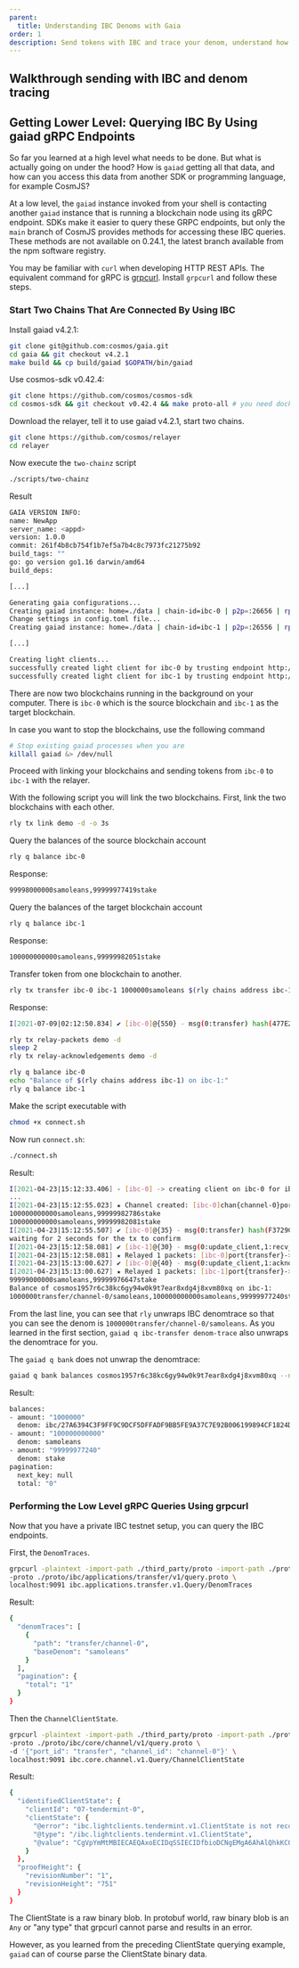 ```yaml
---
parent:
  title: Understanding IBC Denoms with Gaia
order: 1
description: Send tokens with IBC and trace your denom, understand how denoms work.
---
```


## Walkthrough sending with IBC and denom tracing

## Getting Lower Level: Querying IBC By Using gaiad gRPC Endpoints

So far you learned at a high level what needs to be done. But what is actually going on under the hood? How is `gaiad` getting all that data, and how can you access this data from another SDK or programming language, for example CosmJS?

At a low level, the `gaiad` instance invoked from your shell is contacting another `gaiad` instance that is running a blockchain node using its gRPC endpoint. SDKs make it easier to query these GRPC endpoints, but only the `main` branch of CosmJS provides methods for accessing these IBC queries. These methods are not available on 0.24.1, the latest branch available from the npm software registry.

You may be familiar with `curl` when developing HTTP REST APIs. The equivalent command for gRPC is [grpcurl](https://github.com/fullstorydev/grpcurl/blob/master/README.md). Install `grpcurl` and follow these steps.

### Start Two Chains That Are Connected By Using IBC

Install gaiad v4.2.1:

```bash
git clone git@github.com:cosmos/gaia.git
cd gaia && git checkout v4.2.1
make build && cp build/gaiad $GOPATH/bin/gaiad
```

Use cosmos-sdk v0.42.4:

```bash
git clone https://github.com/cosmos/cosmos-sdk
cd cosmos-sdk && git checkout v0.42.4 && make proto-all # you need docker
```

Download the relayer, tell it to use gaiad v4.2.1, start two chains.

```bash
git clone https://github.com/cosmos/relayer
cd relayer
```

Now execute the `two-chainz` script

```bash
./scripts/two-chainz
```

Result

```bash
GAIA VERSION INFO:
name: NewApp
server_name: <appd>
version: 1.0.0
commit: 261f4b8cb754f1b7ef5a7b4c8c7973fc21275b92
build_tags: ""
go: go version go1.16 darwin/amd64
build_deps:

[...]

Generating gaia configurations...
Creating gaiad instance: home=./data | chain-id=ibc-0 | p2p=:26656 | rpc=:26657 | profiling=:6060 | grpc=:9090
Change settings in config.toml file...
Creating gaiad instance: home=./data | chain-id=ibc-1 | p2p=:26556 | rpc=:26557 | profiling=:6061 | grpc=:9091

[...]

Creating light clients...
successfully created light client for ibc-0 by trusting endpoint http://localhost:26657...
successfully created light client for ibc-1 by trusting endpoint http://localhost:26557...
```

There are now two blockchains running in the background on your computer.
There is `ibc-0` which is the source blockchain and `ibc-1` as the target blockchain.

In case you want to stop the blockchains, use the following command 

```bash
# Stop existing gaiad processes when you are 
killall gaiad &> /dev/null
```

Proceed with linking your blockchains and sending tokens from `ibc-0` to `ibc-1` with the relayer.

With the following script you will link the two blockchains.
First, link the two blockchains with each other.

```bash
rly tx link demo -d -o 3s
```

Query the balances of the source blockchain account

```bash
rly q balance ibc-0
```

Response:

```bash
99998000000samoleans,99999977419stake
```

Query the balances of the target blockchain account

```bash
rly q balance ibc-1
```

Response:

```bash
100000000000samoleans,99999982051stake
```

Transfer token from one blockchain to another.

```bash
rly tx transfer ibc-0 ibc-1 1000000samoleans $(rly chains address ibc-1)
```

Response:

```bash
I[2021-07-09|02:12:50.834] ✔ [ibc-0]@{550} - msg(0:transfer) hash(477E2D52D9FB08E1E3F076EB2CC7B1B343224B7475598AC1C0A088CE42AEC892) 
```


```bash
rly tx relay-packets demo -d
sleep 2
rly tx relay-acknowledgements demo -d

rly q balance ibc-0
echo "Balance of $(rly chains address ibc-1) on ibc-1:"
rly q balance ibc-1
```

Make the script executable with

```bash
chmod +x connect.sh
```

Now run `connect.sh`:

```bash
./connect.sh
```

Result:

```bash
I[2021-04-23|15:12:33.406] - [ibc-0] -> creating client on ibc-0 for ibc-1 header-height{5} trust-period(336h0m0s)
...
I[2021-04-23|15:12:55.023] ★ Channel created: [ibc-0]chan{channel-0}port{transfer} -> [ibc-1]chan{channel-0}port{transfer}
100000000000samoleans,99999982786stake
100000000000samoleans,99999982081stake
I[2021-04-23|15:12:55.507] ✔ [ibc-0]@{35} - msg(0:transfer) hash(F3729C01856C3FFE52C363DEBB3A5ECBC1453F8DCCD2417EF46A73595BE98A1A)
waiting for 2 seconds for the tx to confirm
I[2021-04-23|15:12:58.081] ✔ [ibc-1]@{30} - msg(0:update_client,1:recv_packet) hash(930A743A0481B40F10E617C5F79D9D45FB0836BE00F7CBF242E449C258B7F7F5)
I[2021-04-23|15:12:58.081] ★ Relayed 1 packets: [ibc-0]port{transfer}->[ibc-1]port{transfer}
I[2021-04-23|15:13:00.627] ✔ [ibc-0]@{40} - msg(0:update_client,1:acknowledge_packet) hash(6D00EA314F3F4B1496491553C56BE901BDFF554CE759D9C61F368B3DF343F50A)
I[2021-04-23|15:13:00.627] ★ Relayed 1 packets: [ibc-1]port{transfer}->[ibc-0]port{transfer}
99999000000samoleans,99999976647stake
Balance of cosmos1957r6c38kc6gy94w0k9t7ear8xdg4j8xvm80xq on ibc-1:
1000000transfer/channel-0/samoleans,100000000000samoleans,99999977240stake
```

From the last line, you can see that `rly` unwraps IBC denomtrace so that you can see the denom is `1000000transfer/channel-0/samoleans`. As you learned in the first section, `gaiad q ibc-transfer denom-trace` also unwraps the denomtrace for you.

The `gaiad q bank` does not unwrap the denomtrace:

```bash
gaiad q bank balances cosmos1957r6c38kc6gy94w0k9t7ear8xdg4j8xvm80xq --node tcp://localhost:26557
```

Result:

```bash
balances:
- amount: "1000000"
  denom: ibc/27A6394C3F9FF9C9DCF5DFFADF9BB5FE9A37C7E92B006199894CF1824DF9AC7C
- amount: "100000000000"
  denom: samoleans
- amount: "99999977240"
  denom: stake
pagination:
  next_key: null
  total: "0"
```

### Performing the Low Level gRPC Queries Using grpcurl

Now that you have a private IBC testnet setup, you can query the IBC endpoints.

First, the `DenomTraces`.

```bash
grpcurl -plaintext -import-path ./third_party/proto -import-path ./proto \
-proto ./proto/ibc/applications/transfer/v1/query.proto \
localhost:9091 ibc.applications.transfer.v1.Query/DenomTraces
```

Result:

```bash
{
  "denomTraces": [
    {
      "path": "transfer/channel-0",
      "baseDenom": "samoleans"
    }
  ],
  "pagination": {
    "total": "1"
  }
}
```

Then the `ChannelClientState`.

```bash
grpcurl -plaintext -import-path ./third_party/proto -import-path ./proto \
-proto ./proto/ibc/core/channel/v1/query.proto \
-d '{"port_id": "transfer", "channel_id": "channel-0"}' \
localhost:9091 ibc.core.channel.v1.Query/ChannelClientState
```

Result:

```bash
{
  "identifiedClientState": {
    "clientId": "07-tendermint-0",
    "clientState": {
      "@error": "ibc.lightclients.tendermint.v1.ClientState is not recognized; see @value for raw binary message data",
      "@type": "/ibc.lightclients.tendermint.v1.ClientState",
      "@value": "CgVpYmMtMBIECAEQAxoECIDqSSIECIDfbioDCNgEMgA6AhAlQhkKCQgBGAEgASoBABIMCgIAARAhGAQgDDABQhkKCQgBGAEgASoBABIMCgIAARAgGAEgATABSgd1cGdyYWRlShB1cGdyYWRlZElCQ1N0YXRlUAFYAQ=="
    }
  },
  "proofHeight": {
    "revisionNumber": "1",
    "revisionHeight": "751"
  }
}
```

The ClientState is a raw binary blob. In protobuf world, raw binary blob is an `Any` or "any type" that grpcurl cannot parse and results in an error.

However, as you learned from the preceding ClientState querying example, `gaiad` can of course parse the ClientState binary data.